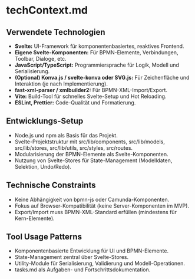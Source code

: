 # techContext.md

## Verwendete Technologien

- **Svelte:** UI-Framework für komponentenbasiertes, reaktives Frontend.
- **Eigene Svelte-Komponenten:** Für BPMN-Elemente, Verbindungen, Toolbar, Dialoge, etc.
- **JavaScript/TypeScript:** Programmiersprache für Logik, Modell und Serialisierung.
- **(Optional) Konva.js / svelte-konva oder SVG.js:** Für Zeichenfläche und Interaktion (je nach Implementierung).
- **fast-xml-parser / xmlbuilder2:** Für BPMN-XML-Import/Export.
- **Vite:** Build-Tool für schnelles Svelte-Setup und Hot Reloading.
- **ESLint, Prettier:** Code-Qualität und Formatierung.

## Entwicklungs-Setup

- Node.js und npm als Basis für das Projekt.
- Svelte-Projektstruktur mit src/lib/components, src/lib/models, src/lib/stores, src/lib/utils, src/styles, src/routes.
- Modularisierung der BPMN-Elemente als Svelte-Komponenten.
- Nutzung von Svelte-Stores für State-Management (Modelldaten, Selektion, Undo/Redo).

## Technische Constraints

- Keine Abhängigkeit von bpmn-js oder Camunda-Komponenten.
- Fokus auf Browser-Kompatibilität (keine Server-Komponenten im MVP).
- Export/Import muss BPMN-XML-Standard erfüllen (mindestens für Kern-Elemente).

## Tool Usage Patterns

- Komponentenbasierte Entwicklung für UI und BPMN-Elemente.
- State-Management zentral über Svelte-Stores.
- Utility-Module für Serialisierung, Validierung und Modell-Operationen.
- tasks.md als Aufgaben- und Fortschrittsdokumentation.
